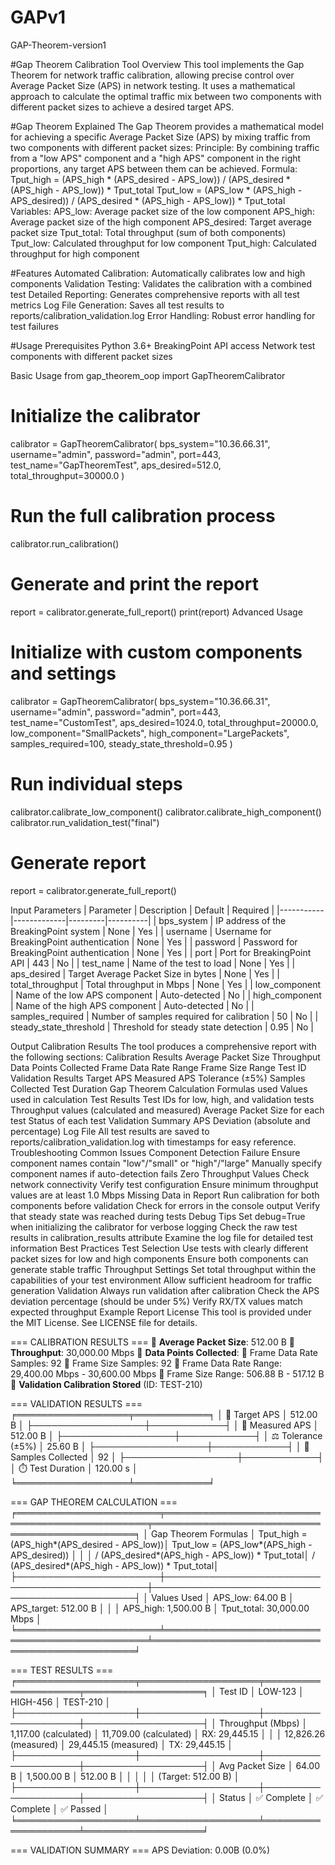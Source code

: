 # GAPv1
GAP-Theorem-version1

#Gap Theorem Calibration Tool
Overview
This tool implements the Gap Theorem for network traffic calibration, allowing precise control over Average Packet Size (APS) in network testing. It uses a mathematical approach to calculate the optimal traffic mix between two components with different packet sizes to achieve a desired target APS.

#Gap Theorem Explained
The Gap Theorem provides a mathematical model for achieving a specific Average Packet Size (APS) by mixing traffic from two components with different packet sizes:
Principle: By combining traffic from a "low APS" component and a "high APS" component in the right proportions, any target APS between them can be achieved.
Formula:
Tput_high = (APS_high * (APS_desired - APS_low)) / (APS_desired * (APS_high - APS_low)) * Tput_total
Tput_low = (APS_low * (APS_high - APS_desired)) / (APS_desired * (APS_high - APS_low)) * Tput_total
Variables:
APS_low: Average packet size of the low component
APS_high: Average packet size of the high component
APS_desired: Target average packet size
Tput_total: Total throughput (sum of both components)
Tput_low: Calculated throughput for low component
Tput_high: Calculated throughput for high component

#Features
Automated Calibration: Automatically calibrates low and high components
Validation Testing: Validates the calibration with a combined test
Detailed Reporting: Generates comprehensive reports with all test metrics
Log File Generation: Saves all test results to reports/calibration_validation.log
Error Handling: Robust error handling for test failures

#Usage
Prerequisites
Python 3.6+
BreakingPoint API access
Network test components with different packet sizes

Basic Usage
from gap_theorem_oop import GapTheoremCalibrator

# Initialize the calibrator
calibrator = GapTheoremCalibrator(
    bps_system="10.36.66.31",
    username="admin",
    password="admin",
    port=443,
    test_name="GapTheoremTest",
    aps_desired=512.0,
    total_throughput=30000.0
)

# Run the full calibration process
calibrator.run_calibration()

# Generate and print the report
report = calibrator.generate_full_report()
print(report)
Advanced Usage

# Initialize with custom components and settings
calibrator = GapTheoremCalibrator(
    bps_system="10.36.66.31",
    username="admin",
    password="admin",
    port=443,
    test_name="CustomTest",
    aps_desired=1024.0,
    total_throughput=20000.0,
    low_component="SmallPackets",
    high_component="LargePackets",
    samples_required=100,
    steady_state_threshold=0.95
)

# Run individual steps
calibrator.calibrate_low_component()
calibrator.calibrate_high_component()
calibrator.run_validation_test("final")

# Generate report
report = calibrator.generate_full_report()

Input Parameters
| Parameter | Description | Default | Required |
|-----------|-------------|---------|----------|
| bps_system | IP address of the BreakingPoint system | None | Yes |
| username | Username for BreakingPoint authentication | None | Yes |
| password | Password for BreakingPoint authentication | None | Yes |
| port | Port for BreakingPoint API | 443 | No |
| test_name | Name of the test to load | None | Yes |
| aps_desired | Target Average Packet Size in bytes | None | Yes |
| total_throughput | Total throughput in Mbps | None | Yes |
| low_component | Name of the low APS component | Auto-detected | No |
| high_component | Name of the high APS component | Auto-detected | No |
| samples_required | Number of samples required for calibration | 50 | No |
| steady_state_threshold | Threshold for steady state detection | 0.95 | No |

Output
Calibration Results
The tool produces a comprehensive report with the following sections:
Calibration Results
Average Packet Size
Throughput
Data Points Collected
Frame Data Rate Range
Frame Size Range
Test ID
Validation Results
Target APS
Measured APS
Tolerance (±5%)
Samples Collected
Test Duration
Gap Theorem Calculation
Formulas used
Values used in calculation
Test Results
Test IDs for low, high, and validation tests
Throughput values (calculated and measured)
Average Packet Size for each test
Status of each test
Validation Summary
APS Deviation (absolute and percentage)
Log File
All test results are saved to reports/calibration_validation.log with timestamps for easy reference.
Troubleshooting
Common Issues
Component Detection Failure
Ensure component names contain "low"/"small" or "high"/"large"
Manually specify component names if auto-detection fails
Zero Throughput Values
Check network connectivity
Verify test configuration
Ensure minimum throughput values are at least 1.0 Mbps
Missing Data in Report
Run calibration for both components before validation
Check for errors in the console output
Verify that steady state was reached during tests
Debug Tips
Set debug=True when initializing the calibrator for verbose logging
Check the raw test results in calibration_results attribute
Examine the log file for detailed test information
Best Practices
Test Selection
Use tests with clearly different packet sizes for low and high components
Ensure both components can generate stable traffic
Throughput Settings
Set total throughput within the capabilities of your test environment
Allow sufficient headroom for traffic generation
Validation
Always run validation after calibration
Check the APS deviation percentage (should be under 5%)
Verify RX/TX values match expected throughput
Example Report
License
This tool is provided under the MIT License. See LICENSE file for details.

=== CALIBRATION RESULTS ===
📏 **Average Packet Size**: 512.00 B
📨 **Throughput**: 30,000.00 Mbps
💾 **Data Points Collected**:
  💾 Frame Data Rate Samples: 92
  📏 Frame Size Samples: 92
  💾 Frame Data Rate Range: 29,400.00 Mbps - 30,600.00 Mbps
  📏 Frame Size Range: 506.88 B - 517.12 B
🔧 **Validation Calibration Stored** (ID: TEST-210)

=== VALIDATION RESULTS ===
╒══════════════════╤════════════╕
│ 🔖 Target APS    │ 512.00 B   │
├──────────────────┼────────────┤
│ 📏 Measured APS  │ 512.00 B   │
├──────────────────┼────────────┤
│ ⚖️ Tolerance (±5%) │ 25.60 B    │
├──────────────────┼────────────┤
│ 🧪 Samples Collected │ 92         │
├──────────────────┼────────────┤
│ ⏱️ Test Duration  │ 120.00 s   │
╘══════════════════╧════════════╛

=== GAP THEOREM CALCULATION ===
╒═══════════════════════╤═══════════════════════════════════════════════╤═══════════════════════════════════════════════╕
│ Gap Theorem Formulas  │ Tput_high = (APS_high*(APS_desired - APS_low))│ Tput_low = (APS_low*(APS_high - APS_desired)) │
│                       │ / (APS_desired*(APS_high - APS_low)) * Tput_total│ / (APS_desired*(APS_high - APS_low)) * Tput_total│
├───────────────────────┼───────────────────────────────────────────────┼───────────────────────────────────────────────┤
│ Values Used           │ APS_low: 64.00 B                              │ APS_target: 512.00 B                          │
│                       │ APS_high: 1,500.00 B                          │ Tput_total: 30,000.00 Mbps                    │
╘═══════════════════════╧═══════════════════════════════════════════════╧═══════════════════════════════════════════════╛

=== TEST RESULTS ===
╒═══════════════════╤═══════════════════╤════════════════════╤═══════════════════╕
│ Test ID           │ LOW-123           │ HIGH-456           │ TEST-210          │
├───────────────────┼───────────────────┼────────────────────┼───────────────────┤
│ Throughput (Mbps) │ 1,117.00 (calculated) │ 11,709.00 (calculated) │ RX: 29,445.15    │
│                   │ 12,826.26 (measured) │ 29,445.15 (measured) │ TX: 29,445.15    │
├───────────────────┼───────────────────┼────────────────────┼───────────────────┤
│ Avg Packet Size   │ 64.00 B           │ 1,500.00 B         │ 512.00 B          │
│                   │                   │                    │ (Target: 512.00 B) │
├───────────────────┼───────────────────┼────────────────────┼───────────────────┤
│ Status            │ ✅ Complete       │ ✅ Complete        │ ✅ Passed         │
╘═══════════════════╧═══════════════════╧════════════════════╧═══════════════════╛

=== VALIDATION SUMMARY ===
APS Deviation: 0.00B (0.0%)
